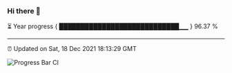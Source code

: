 ### Hi there 👋

⏳ Year progress { ████████████████████████████▁▁ } 96.37 %

---

⏰ Updated on Sat, 18 Dec 2021 18:13:29 GMT

![Progress Bar CI](https://github.com/liununu/liununu/workflows/Progress%20Bar%20CI/badge.svg)
